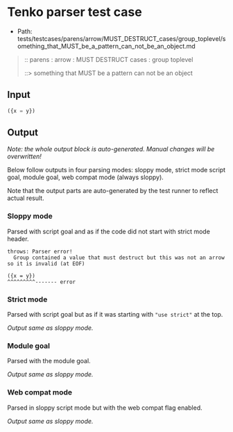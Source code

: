 # Tenko parser test case

- Path: tests/testcases/parens/arrow/MUST_DESTRUCT_cases/group_toplevel/something_that_MUST_be_a_pattern_can_not_be_an_object.md

> :: parens : arrow : MUST DESTRUCT cases : group toplevel
>
> ::> something that MUST be a pattern can not be an object

## Input


`````js
({x = y})
`````

## Output

_Note: the whole output block is auto-generated. Manual changes will be overwritten!_

Below follow outputs in four parsing modes: sloppy mode, strict mode script goal, module goal, web compat mode (always sloppy).

Note that the output parts are auto-generated by the test runner to reflect actual result.

### Sloppy mode

Parsed with script goal and as if the code did not start with strict mode header.

`````
throws: Parser error!
  Group contained a value that must destruct but this was not an arrow so it is invalid (at EOF)

({x = y})
^^^^^^^^^------- error
`````

### Strict mode

Parsed with script goal but as if it was starting with `"use strict"` at the top.

_Output same as sloppy mode._

### Module goal

Parsed with the module goal.

_Output same as sloppy mode._

### Web compat mode

Parsed in sloppy script mode but with the web compat flag enabled.

_Output same as sloppy mode._
